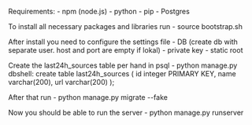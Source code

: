 Requirements:
    - npm (node.js)
    - python
    - pip
    - Postgres

To install all necessary packages and libraries run
    - source bootstrap.sh

After install you need to configure the settings file
    - DB (create db with separate user. host and port are empty if lokal)
    - private key
    - static root

Create the last24h_sources table per hand in psql
    - python manage.py dbshell:
    create table last24h_sources (
        id integer PRIMARY KEY,
        name varchar(200),
        url varchar(200)
    );

After that run 
    - python manage.py migrate --fake

Now you should be able to run the server
    - python manage.py runserver
